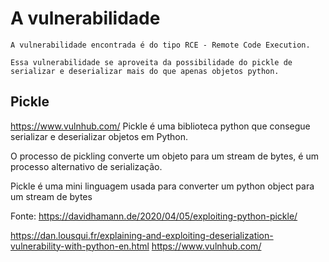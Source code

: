 # A vulnerabilidade 

    A vulnerabilidade encontrada é do tipo RCE - Remote Code Execution.

    Essa vulnerabilidade se aproveita da possibilidade do pickle de serializar e deserializar mais do que apenas objetos python.


## Pickle
https://www.vulnhub.com/
Pickle é uma biblioteca python que consegue serializar e deserializar objetos em Python. 

O processo de pickling converte um objeto para um stream de bytes, é um processo alternativo de serialização.

Pickle é uma mini linguagem usada para converter um python object para um stream de bytes


Fonte: https://davidhamann.de/2020/04/05/exploiting-python-pickle/

https://dan.lousqui.fr/explaining-and-exploiting-deserialization-vulnerability-with-python-en.html
https://www.vulnhub.com/